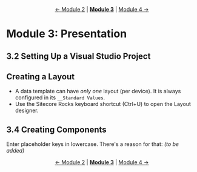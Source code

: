 <p align="center">
    <a href="module-2.md">← Module 2</a> | <strong><a href="#">Module 3</a></strong> | <a href="module-4.md">Module 4 →</a>
</p>

# Module 3: Presentation

## 3.2 Setting Up a Visual Studio Project

## Creating a Layout

* A data template can have *only one* layout (per device). It is always configured in its `__Standard Values`.
* Use the Sitecore Rocks keyboard shortcut (Ctrl+U) to open the Layout designer.

## 3.4 Creating Components

Enter placeholder keys in lowercase. There's a reason for that: *(to be added)*

<p align="center">
    <a href="module-2.md">← Module 2</a> | <strong><a href="#">Module 3</a></strong> | <a href="module-4.md">Module 4 →</a>
</p>
